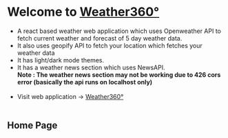 # Welcome to [Weather360°](https://react-weather-app-ten-nu.vercel.app/)
* A react based weather web application which uses Openweather API to fetch current weather and forecast of 5 day weather data.<br>
* It also uses geopify API to fetch your location which fetches your weather data<br>
* It has light/dark mode themes.<br>
* It has a weather news section which uses NewsAPI.<br>
<b>Note : The weather news section may not be working due to 426 cors error (basically the api runs on localhost only)</b>
<br><br>
* Visit web application -> [Weather360°](https://react-weather-app-ten-nu.vercel.app/)<br><br>

## Home Page
